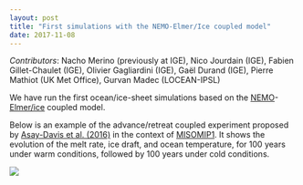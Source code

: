```yaml
---
layout: post
title: "First simulations with the NEMO-Elmer/Ice coupled model"
date: 2017-11-08
---
```


*Contributors*: Nacho Merino (previously at IGE), Nico Jourdain (IGE), Fabien Gillet-Chaulet (IGE), Olivier Gagliardini (IGE), Gaël Durand (IGE), Pierre Mathiot (UK Met Office), Gurvan Madec (LOCEAN-IPSL)

We have run the first ocean/ice-sheet simulations based on the [NEMO][2]-[Elmer/ice][4] coupled model. 

Below is an example of the advance/retreat coupled experiment proposed by [Asay-Davis et al. (2016)][3] in the context of [MISOMIP1][1]. It shows the evolution of the melt rate, ice draft, and ocean temperature, for 100 years under warm conditions, followed by 100 years under cold conditions.  

![]({{site.url}}img/movie_temperatureXZ_full_MISOMIP_COM.gif)

[1]: http://www.climate-cryosphere.org/activities/targeted/misomip/modeling#faqnoanchor
[2]: http://www.nemo-ocean.eu
[3]: http://www.geosci-model-dev.net/9/2471/2016/gmd-9-2471-2016.html
[4]: http://elmerice.elmerfem.org
